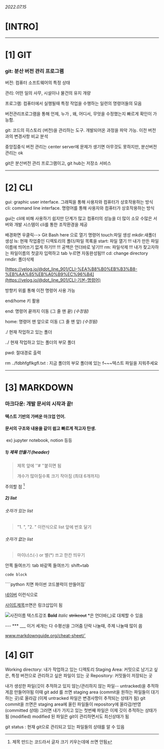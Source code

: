 ###### 2022.07.15

# [INTRO]

---

# [1] GIT

### git: 분산 버전 관리 프로그램

버전: 컴퓨터 소프트웨어의 특정 상태

관리: 어떤 일의 사무, 시설이나 물건의 유지 개량

프로그램: 컴퓨터에서 실행될때 특정 작업을 수행하는 일련의 명령어들의 모음

버전관리프로그램을 통해 언제, 누가 , 왜, 어디서, 무엇을 수정했는지 빠르게 확인이 가능함.

git: 코드의 히스토리 (버전)을 관리하는 도구. 개발되어온 과정을 파악 가능. 이전 버전과의 변경사항 비교 분석

중앙집중식 버전 관리는 center server에 문제가 생기면 아무것도 못하지만, 분산버전 관리는 ok

git은 분산버전 관리 프로그램이고, git hub는 저장소 서비스

---

# [2] CLI

gui: graphic user interface. 그래픽을 통해 사용자와 컴퓨터가 상호작용하는 방식 cli: command line interface. 명령어를 통해 사용자와 컴퓨터가 상호작용하는 방식

gui는 cli에 비해 사용하기 쉽지만 단계가 많고 컴퓨터의 성능을 더 많이 소모 수많은 서버와 개발 시스템이 cli를 통한 조작환경을 제공

배경화면 우클릭--> Git Bash here 으로 열기 명령어 touch:파일 생성 mkdir:새폴더 생성 ls: 현재 작업중인 디렉토리의 폴더/파일 목록을 start: 파일 열기 !!! 내가 만든 파일 이름에 띄어쓰기 없게 하기!!! !!! 공백은 언더바로 넣기!!! rm: 파일삭제 !!! 내가 찾고자하는 파일이름의 첫글자 입력하고 tab 누르면 자동완성됨!!! cd: change directory rmdir: 폴더삭제

[https://velog.io/@dot_line_901/CLI-%EA%B8%B0%EB%B3%B8-%EB%AA%85%EB%A0%B9%EC%96%B4](https://velog.io/@dot_line_901/CLI-기본-명령어)

방향키 위를 통해 이전 명령어 사용 가능

end/home 키 활용

end: 명령어 끝까지 이동 (그 줄 맨 끝) _(수정됨)_

home: 명령어 맨 앞으로 이동 (그 줄 맨 앞) _(수정됨)_

./ 현재 작업하고 있는 폴더

../ 현재 작업하고 있는 폴더의 부모 폴더

pwd: 절대경로 출력

rm ../fdbhfgflkgfl.txt : 지금 폴더의 부모 폴더에 있는 f~~~텍스트 파일을 지워주세요

---

# [3] MARKDOWN

### 마크다운: 개발 문서의 시작과 끝!

#### 텍스트 기반의 가벼운 마크업 언어.

#### 문서의 구조와 내용을 같이 쉽고 빠르게 적고자 탄생.

​ ex) jupyter notebook, notion 등등

##### 1) 제목 만들기 (header)

> 제목 앞에 ''# ''붙히면 됨
>
> 개수가 많아질수록 크기 작아짐 (최대 6개까지)

주의할 점 [^1]

##### 2) list

###### 숫자가 있는 list

> "1. ", "2. " 이런식으로 list 앞에 번호 달기

###### 숫자가 없는 list

> 마이너스(-) or 별(\*) 쓰고 한칸 띄우기

안쪽 들여쓰기: tab 바같쪽 들여쓰기: shift+tab

```
code block
```

\````python 치면 파이썬 코드블럭이 만들어짐`

[네이버](www.naver.com) 이런식으로

[사이트제목](url)쓰면은 링크삽입이 됨

![사진이름](사진url) 텍스트강조 **Bold** _italic_ ~~strikeout~~ \*은 언더바(\_)로 대체할 수 있음

--- \*\*\* \_\_\_ 이거 세개는 다 수평선을 그어줌 단락 나눌때, 주제 나눌때 많이 씀

www.markdownguide.org/cheat-sheet/`

[^1]: 제목 만드는 코드라서 글자 크기 키우는데에 쓰면 안됨

# [4] GIT

Working directory: 내가 작업하고 있는 디렉토리
Staging Area: 커밋으로 남기고 싶은, 특정 버전으로 관리하고 싶은 파일이 있는 곳
Repository: 커밋들이 저장되는 곳

내가 생성한 파일(깃이 추적하고 있지 않는/관리하지 않는 파일-- untracked)을 추적하게끔 만들어야됨
이때 git add 를 쓰면 staging area (commit을 원하는 파일들이 대기하는 곳)로 올라감 (이제 untracked 파일은 변경사항이 추적되는 상태가 됨)
git commit을 쓰면은 staging area에 올린 파일들이 repository에 올라감/반영 (committed 상태)
그러면 내가 가지고 있는 첫번째 파일은 이제 깃이 추적하는 상태가 됨 (modified)
modified 된 파일은 git이 관리하면서도 최신상태가 됨

git status : 현재 git으로 관리되고 있는 파일들의 상태를 알 수 있음
